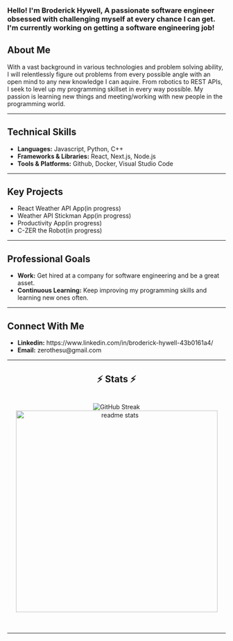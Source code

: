 <h3>Hello! I'm Broderick Hywell, A passionate software engineer obsessed with challenging myself at every chance I can get. I'm currently working on getting a software engineering job!</h3>
<h2>About Me</h2>
<span>With a vast background in various technologies and problem solving ability, I will relentlessly figure out problems from every possible angle with an open mind to any new knowledge I can aquire. From robotics to REST APIs, I seek to level up my programming skillset in every way possible. My passion is learning new things and meeting/working with new people in the programming world. </span>

<hr/>
<h2>Technical Skills</h2>
<ul>
    <li><b>Languages:</b> Javascript, Python, C++</li>
    <li><b>Frameworks & Libraries:</b> React, Next.js, Node.js</li>
    <li><b>Tools & Platforms:</b> Github, Docker, Visual Studio Code</li>
</ul>

<hr/>
<h2>Key Projects</h2>
<ul>
    <li>React Weather API App(in progress)</li>
    <li>Weather API Stickman App(in progress)</li>
    <li>Productivity App(in progress)</li>
    <li>C-ZER the Robot(in progress)</li>
</ul>

<hr/>
<h2>Professional Goals</h2>
<ul>
    <li><b>Work:</b> Get hired at a company for software engineering and be a great asset.</li>
    <li><b>Continuous Learning:</b> Keep improving my programming skills and learning new ones often.</li>
</ul>

<hr/>
<h2>Connect With Me</h2>
<ul>
    <li><b>Linkedin:</b> https://www.linkedin.com/in/broderick-hywell-43b0161a4/</li>
    <li><b>Email:</b> zerothesu@gmail.com</li>
</ul>

<hr/>

<h2 align="center">⚡ Stats ⚡</h2>
<br>
<div align=center>
  <img <a href="https://git.io/streak-stats"><img src="https://streak-stats.demolab.com?user=ZeroBitzz&theme=dark&border_radius=10" alt="GitHub Streak" /></a>
  <img width=465 src="https://github-readme-stats.vercel.app/api?username=ZeroBitzz&show_icons=true&theme=react&rank_icon=github&border_radius=10" alt="readme stats" />
  <br/>
</div>
<br/><br/>

<hr/>

<br/>
